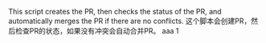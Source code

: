 This script creates the PR, then checks the status of the PR, and automatically merges the PR if there are no conflicts.
这个脚本会创建PR，然后检查PR的状态，如果没有冲突会自动合并PR。
aaa
1
